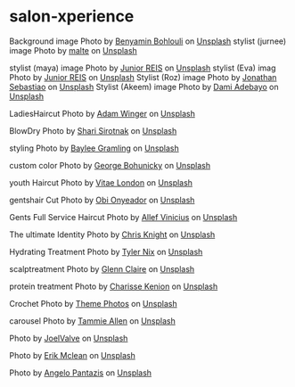 # salon-xperience







Background image Photo by <a href="https://unsplash.com/@benyamin_bohlouli?utm_source=unsplash&utm_medium=referral&utm_content=creditCopyText">Benyamin Bohlouli</a> on <a href="https://unsplash.com/s/photos/salon-interior?utm_source=unsplash&utm_medium=referral&utm_content=creditCopyText">Unsplash</a>
stylist (jurnee) image Photo by <a href="https://unsplash.com/@maltephotos?utm_source=unsplash&utm_medium=referral&utm_content=creditCopyText">malte</a> on <a href="https://unsplash.com/s/photos/salon-hair?utm_source=unsplash&utm_medium=referral&utm_content=creditCopyText">Unsplash</a>

stylist (maya) image Photo by <a href="https://unsplash.com/@juniorreisfoto?utm_source=unsplash&utm_medium=referral&utm_content=creditCopyText">Junior REIS</a> on <a href="https://unsplash.com/s/photos/salon-hair?utm_source=unsplash&utm_medium=referral&utm_content=creditCopyText">Unsplash</a>
stylist (Eva) imag Photo by <a href="https://unsplash.com/@juniorreisfoto?utm_source=unsplash&utm_medium=referral&utm_content=creditCopyText">Junior REIS</a> on <a href="https://unsplash.com/s/photos/salon-hair?utm_source=unsplash&utm_medium=referral&utm_content=creditCopyText">Unsplash</a>
Stylist (Roz) image Photo by <a href="https://unsplash.com/@jsebastiao?utm_source=unsplash&utm_medium=referral&utm_content=creditCopyText">Jonathan Sebastiao</a> on <a href="https://unsplash.com/s/photos/salon-hair?utm_source=unsplash&utm_medium=referral&utm_content=creditCopyText">Unsplash</a>
Stylist (Akeem) image Photo by <a href="https://unsplash.com/@dammypayne?utm_source=unsplash&utm_medium=referral&utm_content=creditCopyText">Dami Adebayo</a> on <a href="https://unsplash.com/s/photos/salon-hair?utm_source=unsplash&utm_medium=referral&utm_content=creditCopyText">Unsplash</a>

LadiesHaircut Photo by <a href="https://unsplash.com/@awcreativeut?utm_source=unsplash&utm_medium=referral&utm_content=creditCopyText">Adam Winger</a> on <a href="https://unsplash.com/s/photos/salon-hair?utm_source=unsplash&utm_medium=referral&utm_content=creditCopyText">Unsplash</a>

 BlowDry Photo by <a href="https://unsplash.com/@sharisocial?utm_source=unsplash&utm_medium=referral&utm_content=creditCopyText">Shari Sirotnak</a> on <a href="https://unsplash.com/s/photos/salon-hair?utm_source=unsplash&utm_medium=referral&utm_content=creditCopyText">Unsplash</a>

  styling Photo by <a href="https://unsplash.com/@bayleejadegramling?utm_source=unsplash&utm_medium=referral&utm_content=creditCopyText">Baylee Gramling</a> on <a href="https://unsplash.com/s/photos/salon-hair?utm_source=unsplash&utm_medium=referral&utm_content=creditCopyText">Unsplash</a>

  custom color Photo by <a href="https://unsplash.com/@stuchy?utm_source=unsplash&utm_medium=referral&utm_content=creditCopyText">George Bohunicky</a> on <a href="https://unsplash.com/s/photos/salon-hair?utm_source=unsplash&utm_medium=referral&utm_content=creditCopyText">Unsplash</a>

  youth Haircut Photo by <a href="https://unsplash.com/@vitaelondon?utm_source=unsplash&utm_medium=referral&utm_content=creditCopyText">Vitae London</a> on <a href="https://unsplash.com/s/photos/salon-hair?utm_source=unsplash&utm_medium=referral&utm_content=creditCopyText">Unsplash</a>
  

  gentshair Cut Photo by <a href="https://unsplash.com/@thenewmalcolm?utm_source=unsplash&utm_medium=referral&utm_content=creditCopyText">Obi Onyeador</a> on <a href="https://unsplash.com/s/photos/salon-hair?utm_source=unsplash&utm_medium=referral&utm_content=creditCopyText">Unsplash</a>

  Gents Full Service Haircut Photo by <a href="https://unsplash.com/@seteph?utm_source=unsplash&utm_medium=referral&utm_content=creditCopyText">Allef Vinicius</a> on <a href="https://unsplash.com/s/photos/salon-hair?utm_source=unsplash&utm_medium=referral&utm_content=creditCopyText">Unsplash</a>
  
  The ultimate Identity Photo by <a href="https://unsplash.com/@chrisknight?utm_source=unsplash&utm_medium=referral&utm_content=creditCopyText">Chris Knight</a> on <a href="https://unsplash.com/s/photos/salon-hair?utm_source=unsplash&utm_medium=referral&utm_content=creditCopyText">Unsplash</a>
  
  Hydrating Treatment Photo by <a href="https://unsplash.com/@tylernixcreative?utm_source=unsplash&utm_medium=referral&utm_content=creditCopyText">Tyler Nix</a> on <a href="https://unsplash.com/s/photos/hair-products?utm_source=unsplash&utm_medium=referral&utm_content=creditCopyText">Unsplash</a>
  
  scalptreatment Photo by <a href="https://unsplash.com/@glennclaire?utm_source=unsplash&utm_medium=referral&utm_content=creditCopyText">Glenn Claire</a> on <a href="https://unsplash.com/s/photos/hair-products?utm_source=unsplash&utm_medium=referral&utm_content=creditCopyText">Unsplash</a>
  
  protein treatment Photo by <a href="https://unsplash.com/@charissek?utm_source=unsplash&utm_medium=referral&utm_content=creditCopyText">Charisse Kenion</a> on <a href="https://unsplash.com/s/photos/hair-products?utm_source=unsplash&utm_medium=referral&utm_content=creditCopyText">Unsplash</a>
  
  Crochet Photo by <a href="https://unsplash.com/@themephotos?utm_source=unsplash&utm_medium=referral&utm_content=creditCopyText">Theme Photos</a> on <a href="https://unsplash.com/s/photos/hair-products?utm_source=unsplash&utm_medium=referral&utm_content=creditCopyText">Unsplash</a>
  
  carousel Photo by <a href="https://unsplash.com/@tammeallen?utm_source=unsplash&utm_medium=referral&utm_content=creditCopyText">Tammie Allen</a> on <a href="https://unsplash.com/s/photos/braids?utm_source=unsplash&utm_medium=referral&utm_content=creditCopyText">Unsplash</a>
  
  Photo by <a href="https://unsplash.com/@joelvalve?utm_source=unsplash&utm_medium=referral&utm_content=creditCopyText">JoelValve</a> on <a href="https://unsplash.com/s/photos/braids?utm_source=unsplash&utm_medium=referral&utm_content=creditCopyText">Unsplash</a>
  
  Photo by <a href="https://unsplash.com/@introspectivedsgn?utm_source=unsplash&utm_medium=referral&utm_content=creditCopyText">Erik Mclean</a> on <a href="https://unsplash.com/s/photos/braids?utm_source=unsplash&utm_medium=referral&utm_content=creditCopyText">Unsplash</a>
  
  Photo by <a href="https://unsplash.com/@angelopantazis?utm_source=unsplash&utm_medium=referral&utm_content=creditCopyText">Angelo Pantazis</a> on <a href="https://unsplash.com/s/photos/hairstyles?utm_source=unsplash&utm_medium=referral&utm_content=creditCopyText">Unsplash</a>
  
     